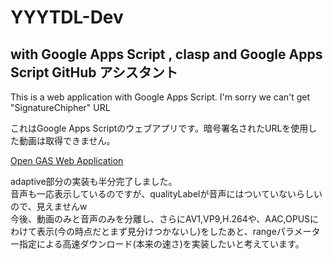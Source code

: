 # YYYTDL-Dev  

## with Google Apps Script , clasp and Google Apps Script GitHub アシスタント  

This is a web application with Google Apps Script. I'm sorry we can't get "SignatureChipher" URL  

これはGoogle Apps Scriptのウェブアプリです。暗号署名されたURLを使用した動画は取得できません。  

<a href="https://script.google.com/macros/s/AKfycbzmwKZrhCz1ywYPDf_HnY90cql_B8Eb5FlXT68C47OHhcvlFufYyd-x6ezmpWyOs-PO/exec" target="_blank" rel="noopener norefferer">Open GAS Web Application</a>

  
adaptive部分の実装も半分完了しました。  
音声も一応表示しているのですが、qualityLabelが音声にはついていないらしいので、見えませんw  
今後、動画のみと音声のみを分離し、さらにAV1,VP9,H.264や、AAC,OPUSにわけて表示(今の時点だとまず見分けつかないし)をしたあと、rangeパラメーター指定による高速ダウンロード(本来の速さ)を実装したいと考えています。  
